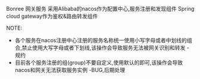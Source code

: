 Bonree 网关服务
采用Alibaba的nacos作为配置中心,服务注册和发现组件
Spring cloud gateway作为鉴权&路由转发组件

NOTE:
* 各个服务在nacos注册中心注册的服务名称统一使用小写字母或者中划线的组合,禁止使用大写字母或者下划线,该操作会导致服务无法被网关识别和转发 -规约
* 目前各个服务注册的组(group)不要自定义,使用默认的即可,该操作会导致nacos和网关无法获取服务实例 -BUG,后期处理